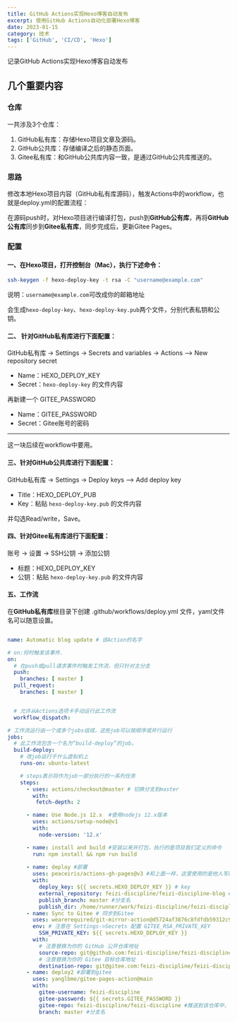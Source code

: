 ```yaml
---
title: GitHub Actions实现Hexo博客自动发布
excerpt: 使用GitHub Actions自动化部署Hexo博客
date: 2023-01-15
category: 技术
tags: ['GitHub', 'CI/CD', 'Hexo']
---
```


 记录GitHub Actions实现Hexo博客自动发布

<!--more-->

## 几个重要内容

### 仓库

一共涉及3个仓库：

1. GitHub私有库：存储Hexo项目文章及源码。
2. GitHub公共库：存储编译之后的静态页面。
3. Gitee私有库：和GitHub公共库内容一致，是通过GitHub公共库推送的。

### 思路

修改本地Hexo项目内容（GitHub私有库源码），触发Actions中的workflow，也就是deploy.yml的配置流程：

在源码push时，对Hexo项目进行编译打包，push到**GitHub公有库**，再将**GitHub公有库**同步到**Gitee私有库**，同步完成后，更新Gitee Pages。

### 配置

#### 一、在Hexo项目，打开控制台（Mac），执行下述命令：

```Bash
ssh-keygen -f hexo-deploy-key -t rsa -C "username@example.com"
```

说明：`username@example.com`可改成你的邮箱地址

会生成`hexo-deploy-key`、`hexo-deploy-key.pub`两个文件，分别代表私钥和公钥。

#### 二、 针对GitHub私有库进行下面配置：

GitHub私有库 -> Settings -> Secrets and variables -> Actions —> New repository secret

- Name：HEXO_DEPLOY_KEY
- Secret：`hexo-deploy-key` 的文件内容

再新建一个 GITEE_PASSWORD

- Name：GITEE_PASSWORD
- Secret：Gitee账号的密码

----
这一块后续在workflow中要用。

#### 三、针对GitHub公共库进行下面配置：

GitHub私有库 -> Settings -> Deploy keys —> Add deploy key

- Title：HEXO_DEPLOY_PUB
- Key：粘贴 `hexo-deploy-key.pub` 的文件内容

并勾选Read/write，Save。

#### 四、针对Gitee私有库进行下面配置：

账号 -> 设置 -> SSH公钥 -> 添加公钥

- 标题：HEXO_DEPLOY_KEY
- 公钥：粘贴 `hexo-deploy-key.pub` 的文件内容

#### 五、工作流

在**GitHub私有库**根目录下创建 .github/workflows/deploy.yml 文件，yaml文件名可以随意设置。

```yml

name: Automatic blog update # 该Action的名字

# on:何时触发该事件. 
on:
  # 在push或pull请求事件时触发工作流，但只针对主分支
  push:
    branches: [ master ]
  pull_request:
    branches: [ master ]


  # 允许从Actions选项卡手动运行此工作流
  workflow_dispatch:

# 工作流运行由一个或多个jobs组成，这些job可以按顺序或并行运行
jobs:
  # 此工作流包含一个名为“build-deploy”的job。
  build-deploy:
    # 改job运行于什么虚拟机上
    runs-on: ubuntu-latest

    # steps表示将作为job一部分执行的一系列任务
    steps:
      - uses: actions/checkout@master # 切换分支到master
        with:
         fetch-depth: 2 

      - name: Use Node.js 12.x  #使用nodejs 12.x版本
        uses: actions/setup-node@v1 
        with:
          node-version: '12.x'

      - name: install and build #安装以来并打包，执行的是项目我们定义的命令
        run: npm install && npm run build
        
      - name: deploy #部署
        uses: peaceiris/actions-gh-pages@v3 #和上面一样，这里使用的是他人写好的插件库，作用是发布到其他仓库中或者其他分支上，想要具体了解可以在插件库中搜索
        with:
          deploy_key: ${{ secrets.HEXO_DEPLOY_KEY }} # key
          external_repository: feizi-discipline/feizi-discipline-blog #推送到该仓库中，地址格式为github名称/仓库名，GitHub公共库
          publish_branch: master #分支名
          publish_dir: /home/runner/work/feizi-discipline/feizi-discipline/public #要推送的内容（打包后的博客文件夹）GitHub私有库
      - name: Sync to Gitee # 同步到Gitee
        uses: wearerequired/git-mirror-action@d5724af3876c8fdfdb59312c99df0d11b769ca8c
        env: # 注意在 Settings->Secrets 配置 GITEE_RSA_PRIVATE_KEY
          SSH_PRIVATE_KEY: ${{ secrets.HEXO_DEPLOY_KEY }}
        with:
          # 注意替换为你的 GitHub 公开仓库地址
          source-repo: git@github.com:feizi-discipline/feizi-discipline-blog.git #GitHub公共库
          # 注意替换为你的 Gitee 目标仓库地址
          destination-repo: git@gitee.com:feizi-discipline/feizi-discipline.git #Gitee私有库
      - name: deploy2 #部署到gitee
        uses: yanglbme/gitee-pages-action@main
        with:
          gitee-username: feizi-discipline
          gitee-password: ${{ secrets.GITEE_PASSWORD }} 
          gitee-repo: feizi-discipline/feizi-discipline #推送到该仓库中，地址格式为gitee名称/仓库名 Gitee私有库
          branch: master #分支名

```